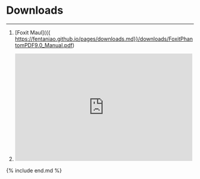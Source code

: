 # Downloads<span id="jump"> </span>

------

1. [Foxit Maul]({{ https://fentaniao.github.io/pages/downloads.md}}/downloads/FoxitPhantomPDF9.0_Manual.pdf)

2. <iframe src="https://onedrive.live.com/embed?cid=AB32F9E88F58C000&resid=AB32F9E88F58C000%2115461&authkey=ACu4rRxvbhHM_p0&em=2" width="476" height="288" frameborder="0" scrolling="no"></iframe>






{% include end.md %}